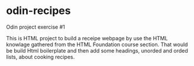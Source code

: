 # odin-recipes
Odin project exercise #1

This is HTML project to build a receipe webpage by use the HTML knowlage gathered from the HTML Foundation course section.
That would be build Html boilerplate and then add some headings, unorded and orded lists, about cooking recipes. 